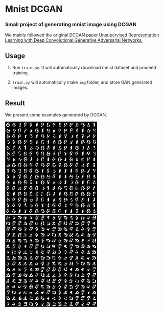 # Mnist DCGAN

### Small project of generating mnist image using DCGAN

We mainly followed the original DCGAN paper [Unsupervised Representation Learning with Deep Convolutional Generative Adversarial Networks.](https://arxiv.org/abs/1511.06434)

## Usage

1. Run ```train.py```. It will automatically download mnist dataset and proceed training.

2. ```train.py``` will automatically make ```img``` folder, and store GAN generated images.

## Result

We present some examples generated by DCGAN.

<img src="./examples/training_process.gif" height="300" width="300"> &emsp; <img src="./examples/training_process2.gif" height="300" width="300">

